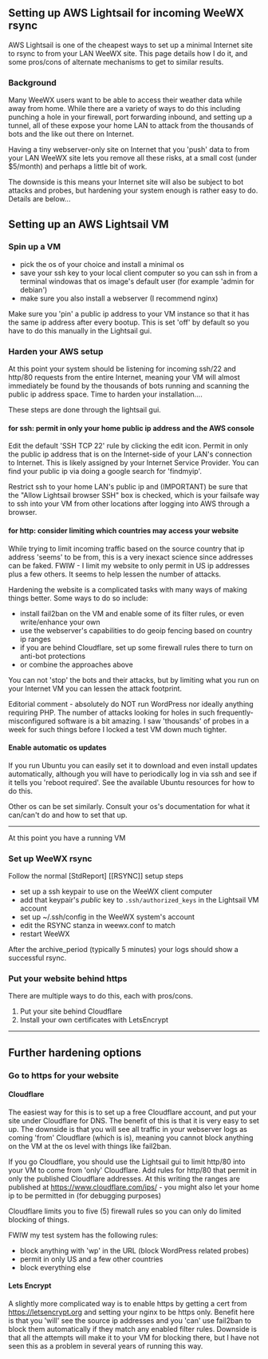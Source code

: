 
## Setting up AWS Lightsail for incoming WeeWX rsync

AWS Lightsail is one of the cheapest ways to set up a minimal Internet site to rsync to from your LAN WeeWX site.   This page details how I do it, and some pros/cons of alternate mechanisms to get to similar results.

### Background

Many WeeWX users want to be able to access their weather data while away from home.  While there are a variety of ways to do this including punching a hole in your firewall, port forwarding inbound, and setting up a tunnel, all of these expose your home LAN to attack from the thousands of bots and the like out there on Internet.

Having a tiny webserver-only site on Internet that you 'push' data to from your LAN WeeWX site lets you remove all these risks, at a small cost (under $5/month) and perhaps a little bit of work.

The downside is this means your Internet site will also be subject to bot attacks and probes, but hardening your system enough is rather easy to do.  Details are below...


## Setting up an AWS Lightsail VM

### Spin up a VM

* pick the os of your choice and install a minimal os
* save your ssh key to your local client computer so you can ssh in from a terminal windowas that os image's default user (for example 'admin for debian')
* make sure you also install a webserver (I recommend nginx)

Make sure you 'pin' a public ip address to your VM instance so that it has the same ip address after every bootup.  This is set 'off' by default so you have to do this manually in the Lightsail gui.


### Harden your AWS setup

At this point your system should be listening for incoming ssh/22 and http/80 requests from the entire Internet, meaning your VM will almost immediately be found by the thousands of bots running and scanning the public ip address space.  Time to harden your installation....

These steps are done through the lightsail gui.

#### for ssh: permit in only your home public ip address and the AWS console

Edit the default 'SSH TCP 22' rule by clicking the edit icon.  Permit in only the public ip address that is on the Internet-side of your LAN's connection to Internet.  This is likely assigned by your Internet Service Provider. You can find your public ip via doing a google search for 'findmyip'.

Restrict ssh to your home LAN's public ip and (IMPORTANT) be sure that the "Allow Lightsail browser SSH" box is checked, which is your failsafe way to ssh into your VM from other locations after logging into AWS through a browser.

#### for http: consider limiting which countries may access your website

While trying to limit incoming traffic based on the source country that ip address 'seems' to be from, this is a very inexact science since addresses can be faked.  FWIW - I limit my website to only permit in US ip addresses plus a few others.  It seems to help lessen the number of attacks.

Hardening the website is a complicated tasks with many ways of making things better.  Some ways to do so include:
* install fail2ban on the VM and enable some of its filter rules, or even write/enhance your own
* use the webserver's capabilities to do geoip fencing based on country ip ranges
* if you are behind Cloudflare, set up some firewall rules there to turn on anti-bot protections
* or combine the approaches above

You can not 'stop' the bots and their attacks, but by limiting what you run on your Internet VM you can lessen the attack footprint.

Editorial comment - absolutely do NOT run WordPress nor ideally anything requiring PHP.  The number of attacks looking for holes in such frequently-misconfigured software is a bit amazing.  I saw 'thousands' of probes in a week for such things before I locked a test VM down much tighter.

#### Enable automatic os updates

If you run Ubuntu you can easily set it to download and even install updates automatically, although you will have to periodically log in via ssh and see if it tells you 'reboot required'.   See the available Ubuntu resources for how to do this.

Other os can be set similarly.  Consult your os's documentation for what it can/can't do and how to set that up.


----

At this point you have a running VM 

### Set up WeeWX rsync


Follow the normal [StdReport] [[RSYNC]] setup steps
* set up a ssh keypair to use on the WeeWX client computer
* add that keypair's *public* key to `.ssh/authorized_keys` in the Lightsail VM account 
* set up ~/.ssh/config in the WeeWX system's account
* edit the RSYNC stanza in weewx.conf to match
* restart WeeWX

After the archive_period (typically 5 minutes) your logs should show a successful rsync.

### Put your website behind https

There are multiple ways to do this, each with pros/cons.

1. Put your site behind Cloudflare
2. Install your own certificates with LetsEncrypt


----

## Further hardening options

### Go to https for your website

#### Cloudflare

The easiest way for this is to set up a free Cloudflare account, and put your site under Cloudflare for DNS.   The benefit of this is that it is very easy to set up.  The downside is that you will see all traffic in your webserver logs as coming 'from' Cloudflare (which is is), meaning you cannot block anything on the VM at the os level with things like fail2ban. 

If you go Cloudflare, you should use the Lightsail gui to limit http/80 into your VM to come from 'only' Cloudflare.   Add rules for http/80 that permit in only the published Cloudflare addresses.  At this writing the ranges are published at https://www.cloudflare.com/ips/ - you might also let your home ip to be permitted in (for debugging purposes)

Cloudflare limits you to five (5) firewall rules so you can only do limited blocking of things.

FWIW my test system has the following rules:
* block anything with 'wp' in the URL (block WordPress related probes)
* permit in only US and a few other countries
* block everything else

#### Lets Encrypt

A slightly more complicated way is to enable https by getting a cert from https://letsencrypt.org and setting your nginx to be https only.   Benefit here is that you 'will' see the source ip addresses and you 'can' use fail2ban to block them automatically if they match any enabled filter rules.  Downside is that all the attempts will make it to your VM for blocking there, but I have not seen this as a problem in several years of running this way.






